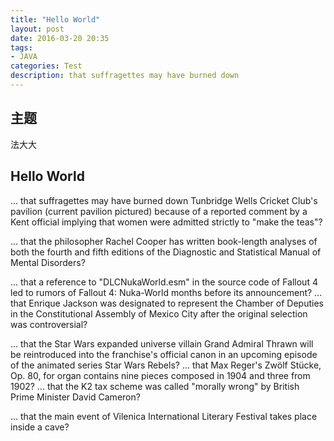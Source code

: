 ```yaml
---
title: "Hello World"
layout: post
date: 2016-03-20 20:35
tags:
- JAVA
categories: Test
description: that suffragettes may have burned down 
---
```


## 主题
法大大

## Hello World

... that suffragettes may have burned down Tunbridge Wells Cricket Club's pavilion (current pavilion pictured) because of a reported comment by a Kent official implying that women were admitted strictly to "make the teas"?

... that the philosopher Rachel Cooper has written book-length analyses of both the fourth and fifth editions of the Diagnostic and Statistical Manual of Mental Disorders?

... that a reference to "DLCNukaWorld.esm" in the source code of Fallout 4 led to rumors of Fallout 4: Nuka-World months before its announcement?
... that Enrique Jackson was designated to represent the Chamber of Deputies in the Constitutional Assembly of Mexico City after the original selection was controversial?

... that the Star Wars expanded universe villain Grand Admiral Thrawn will be reintroduced into the franchise's official canon in an upcoming episode of the animated series Star Wars Rebels?
... that Max Reger's Zwölf Stücke, Op. 80, for organ contains nine pieces composed in 1904 and three from 1902?
... that the K2 tax scheme was called "morally wrong" by British Prime Minister David Cameron?

... that the main event of Vilenica International Literary Festival takes place inside a cave?